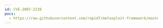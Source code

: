 ```yaml
---
id: CVE-2007-2238
pocs:
  - https://raw.githubusercontent.com/rapid7/metasploit-framework/master/modules/exploits/windows/browser/mswhale_checkforupdates.rb
---
```

